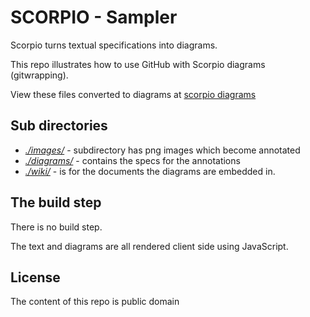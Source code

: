 # SCORPIO - Sampler

Scorpio turns textual specifications into diagrams.

This repo illustrates how to use GitHub with Scorpio diagrams (gitwrapping). 

View these files converted to diagrams at [scorpio diagrams](http://scorpiodiagrams.com/gitwrapped.html)


## Sub directories

+ *[./images/](./tree/master/images)* - subdirectory has png images which become annotated
+ *[./diagrams/](./tree/master/diagrams)* - contains the specs for the annotations
+ *[./wiki/](./tree/master/wiki)* - is for the documents the diagrams are embedded in.

## The build step

There is no build step.

The text and diagrams are all rendered client side using JavaScript.  

## License

The content of this repo is public domain


